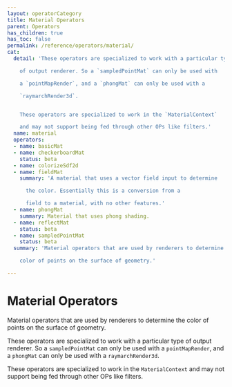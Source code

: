 ```yaml
---
layout: operatorCategory
title: Material Operators
parent: Operators
has_children: true
has_toc: false
permalink: /reference/operators/material/
cat:
  detail: 'These operators are specialized to work with a particular type

    of output renderer. So a `sampledPointMat` can only be used with

    a `pointMapRender`, and a `phongMat` can only be used with a

    `raymarchRender3d`.


    These operators are specialized to work in the `MaterialContext`

    and may not support being fed through other OPs like filters.'
  name: material
  operators:
  - name: basicMat
  - name: checkerboardMat
    status: beta
  - name: colorizeSdf2d
  - name: fieldMat
    summary: 'A material that uses a vector field input to determine

      the color. Essentially this is a conversion from a

      field to a material, with no other features.'
  - name: phongMat
    summary: Material that uses phong shading.
  - name: reflectMat
    status: beta
  - name: sampledPointMat
    status: beta
  summary: 'Material operators that are used by renderers to determine the

    color of points on the surface of geometry.'

---
```


# Material Operators

Material operators that are used by renderers to determine the
color of points on the surface of geometry.

These operators are specialized to work with a particular type
of output renderer. So a `sampledPointMat` can only be used with
a `pointMapRender`, and a `phongMat` can only be used with a
`raymarchRender3d`.

These operators are specialized to work in the `MaterialContext`
and may not support being fed through other OPs like filters.
